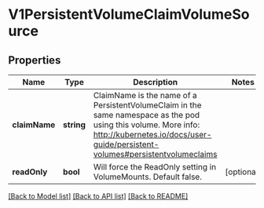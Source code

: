 # V1PersistentVolumeClaimVolumeSource

## Properties
Name | Type | Description | Notes
------------ | ------------- | ------------- | -------------
**claimName** | **string** | ClaimName is the name of a PersistentVolumeClaim in the same namespace as the pod using this volume. More info: http://kubernetes.io/docs/user-guide/persistent-volumes#persistentvolumeclaims | 
**readOnly** | **bool** | Will force the ReadOnly setting in VolumeMounts. Default false. | [optional] 

[[Back to Model list]](../README.md#documentation-for-models) [[Back to API list]](../README.md#documentation-for-api-endpoints) [[Back to README]](../README.md)


